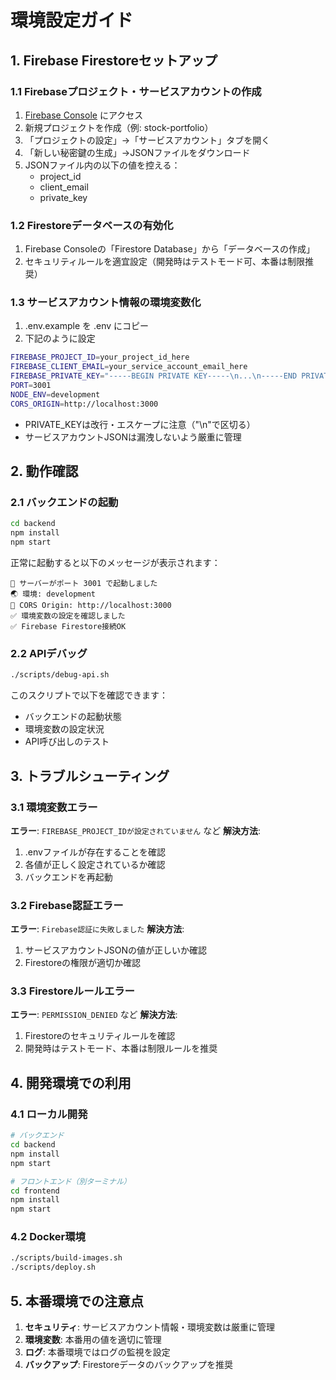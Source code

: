 # 環境設定ガイド

## 1. Firebase Firestoreセットアップ

### 1.1 Firebaseプロジェクト・サービスアカウントの作成

1. [Firebase Console](https://console.firebase.google.com/) にアクセス
2. 新規プロジェクトを作成（例: stock-portfolio）
3. 「プロジェクトの設定」→「サービスアカウント」タブを開く
4. 「新しい秘密鍵の生成」→JSONファイルをダウンロード
5. JSONファイル内の以下の値を控える：
   - project_id
   - client_email
   - private_key

### 1.2 Firestoreデータベースの有効化
1. Firebase Consoleの「Firestore Database」から「データベースの作成」
2. セキュリティルールを適宜設定（開発時はテストモード可、本番は制限推奨）

### 1.3 サービスアカウント情報の環境変数化
1. .env.example を .env にコピー
2. 下記のように設定

```bash
FIREBASE_PROJECT_ID=your_project_id_here
FIREBASE_CLIENT_EMAIL=your_service_account_email_here
FIREBASE_PRIVATE_KEY="-----BEGIN PRIVATE KEY-----\n...\n-----END PRIVATE KEY-----\n"
PORT=3001
NODE_ENV=development
CORS_ORIGIN=http://localhost:3000
```

- PRIVATE_KEYは改行・エスケープに注意（"\n"で区切る）
- サービスアカウントJSONは漏洩しないよう厳重に管理

## 2. 動作確認

### 2.1 バックエンドの起動
```bash
cd backend
npm install
npm start
```

正常に起動すると以下のメッセージが表示されます：
```
🚀 サーバーがポート 3001 で起動しました
🌏 環境: development
🔗 CORS Origin: http://localhost:3000
✅ 環境変数の設定を確認しました
✅ Firebase Firestore接続OK
```

### 2.2 APIデバッグ
```bash
./scripts/debug-api.sh
```

このスクリプトで以下を確認できます：
- バックエンドの起動状態
- 環境変数の設定状況
- API呼び出しのテスト

## 3. トラブルシューティング

### 3.1 環境変数エラー
**エラー**: `FIREBASE_PROJECT_IDが設定されていません` など
**解決方法**:
1. .envファイルが存在することを確認
2. 各値が正しく設定されているか確認
3. バックエンドを再起動

### 3.2 Firebase認証エラー
**エラー**: `Firebase認証に失敗しました`
**解決方法**:
1. サービスアカウントJSONの値が正しいか確認
2. Firestoreの権限が適切か確認

### 3.3 Firestoreルールエラー
**エラー**: `PERMISSION_DENIED` など
**解決方法**:
1. Firestoreのセキュリティルールを確認
2. 開発時はテストモード、本番は制限ルールを推奨

## 4. 開発環境での利用

### 4.1 ローカル開発
```bash
# バックエンド
cd backend
npm install
npm start

# フロントエンド（別ターミナル）
cd frontend
npm install
npm start
```

### 4.2 Docker環境
```bash
./scripts/build-images.sh
./scripts/deploy.sh
```

## 5. 本番環境での注意点
1. **セキュリティ**: サービスアカウント情報・環境変数は厳重に管理
2. **環境変数**: 本番用の値を適切に管理
3. **ログ**: 本番環境ではログの監視を設定
4. **バックアップ**: Firestoreデータのバックアップを推奨 